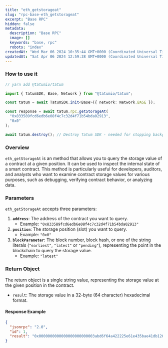 ```yaml
---
title: "eth_getstorageat"
slug: "rpc-base-eth_getstorageat"
excerpt: "Base RPC"
hidden: false
metadata: 
  description: "Base RPC"
  image: []
  keywords: "base, rpc"
  robots: "index"
createdAt: "Wed Mar 06 2024 10:35:44 GMT+0000 (Coordinated Universal Time)"
updatedAt: "Sat Apr 06 2024 12:59:38 GMT+0000 (Coordinated Universal Time)"
---
```




### How to use it



```typescript
// yarn add @tatumio/tatum

import { TatumSDK, Base, Network } from "@tatumio/tatum";

const tatum = await TatumSDK.init<Base>({ network: Network.BASE });

const response = await tatum.rpc.getStorageAt(
  "0x833589fcd6edb6e08f4c7c32d4f71b54bda02913",
  "0x0"
);

await tatum.destroy(); // Destroy Tatum SDK - needed for stopping background jobs
```



### Overview

`eth_getStorageAt` is an method that allows you to query the storage value of a contract at a given position. It can be used to inspect the internal state of a smart contract. This method is particularly useful for developers, auditors, and analysts who want to examine contract storage values for various purposes, such as debugging, verifying contract behavior, or analyzing data.

### Parameters

`eth_getStorageAt` accepts three parameters:

1. **`address`**: The address of the contract you want to query.
   - Example: `"0x833589fcd6edb6e08f4c7c32d4f71b54bda02913"`
2. **`position`**: The storage position (slot) you want to query.
   - Example: `"0x0"`
3. **`blockParameter`**: The block number, block hash, or one of the string literals (`"earliest"`, `"latest"` or `"pending"`), representing the point in the blockchain to query the storage value.
   - Example: `"latest"`

### Return Object

The return object is a single string value, representing the storage value at the given position in the contract.

- `result`: The storage value in a 32-byte (64 character) hexadecimal format.

#### Response Example

```json
{
  "jsonrpc": "2.0",
  "id": 1,
  "result": "0x0000000000000000000000003abd6f64a422225e61e435bae41db12096106df7"
}
```
